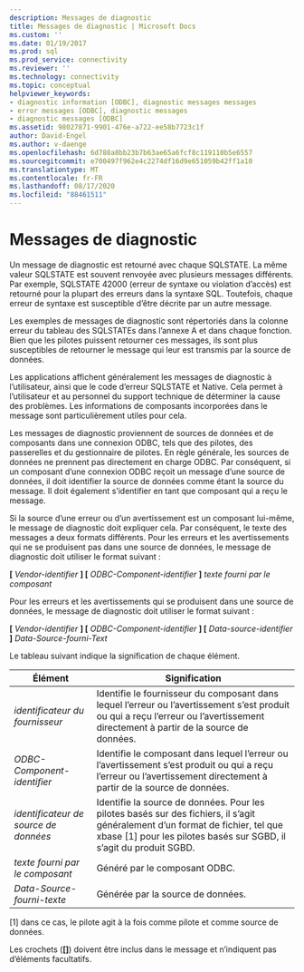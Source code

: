 ```yaml
---
description: Messages de diagnostic
title: Messages de diagnostic | Microsoft Docs
ms.custom: ''
ms.date: 01/19/2017
ms.prod: sql
ms.prod_service: connectivity
ms.reviewer: ''
ms.technology: connectivity
ms.topic: conceptual
helpviewer_keywords:
- diagnostic information [ODBC], diagnostic messages messages
- error messages [ODBC], diagnostic messages
- diagnostic messages [ODBC]
ms.assetid: 98027871-9901-476e-a722-ee58b7723c1f
author: David-Engel
ms.author: v-daenge
ms.openlocfilehash: 6d788a8bb23b7b63ae65a6fcf8c119110b5e6557
ms.sourcegitcommit: e700497f962e4c2274df16d9e651059b42ff1a10
ms.translationtype: MT
ms.contentlocale: fr-FR
ms.lasthandoff: 08/17/2020
ms.locfileid: "88461511"
---
```

# <a name="diagnostic-messages"></a>Messages de diagnostic
Un message de diagnostic est retourné avec chaque SQLSTATE. La même valeur SQLSTATE est souvent renvoyée avec plusieurs messages différents. Par exemple, SQLSTATE 42000 (erreur de syntaxe ou violation d’accès) est retourné pour la plupart des erreurs dans la syntaxe SQL. Toutefois, chaque erreur de syntaxe est susceptible d’être décrite par un autre message.  
  
 Les exemples de messages de diagnostic sont répertoriés dans la colonne erreur du tableau des SQLSTATEs dans l’annexe A et dans chaque fonction. Bien que les pilotes puissent retourner ces messages, ils sont plus susceptibles de retourner le message qui leur est transmis par la source de données.  
  
 Les applications affichent généralement les messages de diagnostic à l’utilisateur, ainsi que le code d’erreur SQLSTATE et Native. Cela permet à l’utilisateur et au personnel du support technique de déterminer la cause des problèmes. Les informations de composants incorporées dans le message sont particulièrement utiles pour cela.  
  
 Les messages de diagnostic proviennent de sources de données et de composants dans une connexion ODBC, tels que des pilotes, des passerelles et du gestionnaire de pilotes. En règle générale, les sources de données ne prennent pas directement en charge ODBC. Par conséquent, si un composant d’une connexion ODBC reçoit un message d’une source de données, il doit identifier la source de données comme étant la source du message. Il doit également s’identifier en tant que composant qui a reçu le message.  
  
 Si la source d’une erreur ou d’un avertissement est un composant lui-même, le message de diagnostic doit expliquer cela. Par conséquent, le texte des messages a deux formats différents. Pour les erreurs et les avertissements qui ne se produisent pas dans une source de données, le message de diagnostic doit utiliser le format suivant :  
  
 **[** *Vendor-identifier* **] [** *ODBC-Component-identifier* **]** *texte fourni par le composant*  
  
 Pour les erreurs et les avertissements qui se produisent dans une source de données, le message de diagnostic doit utiliser le format suivant :  
  
 **[** *Vendor-identifier* **] [** *ODBC-Component-identifier* **] [** *Data-source-identifier* **]** *Data-Source-fourni-Text*  
  
 Le tableau suivant indique la signification de chaque élément.  
  
|Élément|Signification|  
|-------------|-------------|  
|*identificateur du fournisseur*|Identifie le fournisseur du composant dans lequel l’erreur ou l’avertissement s’est produit ou qui a reçu l’erreur ou l’avertissement directement à partir de la source de données.|  
|*ODBC-Component-identifier*|Identifie le composant dans lequel l’erreur ou l’avertissement s’est produit ou qui a reçu l’erreur ou l’avertissement directement à partir de la source de données.|  
|*identificateur de source de données*|Identifie la source de données. Pour les pilotes basés sur des fichiers, il s’agit généralement d’un format de fichier, tel que xbase [1] pour les pilotes basés sur SGBD, il s’agit du produit SGBD.|  
|*texte fourni par le composant*|Généré par le composant ODBC.|  
|*Data-Source-fourni-texte*|Générée par la source de données.|  
  
 [1] dans ce cas, le pilote agit à la fois comme pilote et comme source de données.  
  
 Les crochets (**[]**) doivent être inclus dans le message et n’indiquent pas d’éléments facultatifs.
